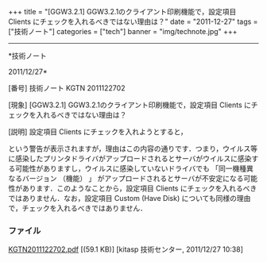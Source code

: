 ﻿+++
title = "[GGW3.2.1] GGW3.2.1のクライアント印刷機能で，設定項目 Clients にチェックを入れるべきではない理由は？"
date = "2011-12-27"
tags = ["技術ノート"]
categories = ["tech"]
banner = "img/technote.jpg"
+++

-----------------------------------------------------------------------------------------------------------------------------

*技術ノート

2011/12/27*


[番号]
技術ノート KGTN 2011122702

[現象]
[GGW3.2.1] GGW3.2.1のクライアント印刷機能で，設定項目 Clients
にチェックを入れるべきではない理由は？

[説明]
設定項目 Clients にチェックを入れようとすると，

という警告が表示されますが，理由はこの内容の通りです．つまり，ウイルス等に感染したプリンタドライバがアップロードされるとサーバがウイルスに感染する可能性がありますし，ウイルスに感染していないドライバでも
「同一機種異なるバージョン （機能） 」
がアップロードされるとサーバが不安定になる可能性があります．このようなことから，設定項目
Clients にチェックを入れるべきではありません．なお，設定項目 Custom
(Have Disk) についても同様の理由で，チェックを入れるべきではありません．


### ファイル

 
 


[KGTN2011122702.pdf](http://techreport.kitasp.net/attachments/download/773/KGTN2011122702.pdf)
 [(59.1 KB)] [kitasp 技術センター, 2011/12/27
10:38]


 


 

